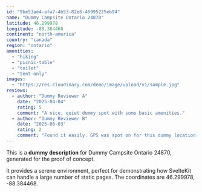 ```yaml
---
id: "9be53ae4-afa7-4b53-82e6-46995225eb94"
name: "Dummy Campsite Ontario 24870"
latitude: 46.299978
longitude: -88.384468
continent: "north-america"
country: "canada"
region: "ontario"
amenities:
  - "hiking"
  - "picnic-table"
  - "toilet"
  - "tent-only"
images:
  - "https://res.cloudinary.com/demo/image/upload/v1/sample.jpg"
reviews:
  - author: "Dummy Reviewer A"
    date: "2025-04-04"
    rating: 5
    comment: "A nice, quiet dummy spot with some basic amenities."
  - author: "Dummy Reviewer B"
    date: "2025-06-03"
    rating: 2
    comment: "Found it easily. GPS was spot on for this dummy location."
---
```


This is a **dummy description** for Dummy Campsite Ontario 24870, generated for the proof of concept.

It provides a serene environment, perfect for demonstrating how SvelteKit can handle a large number of static pages. The coordinates are 46.299978, -88.384468.
